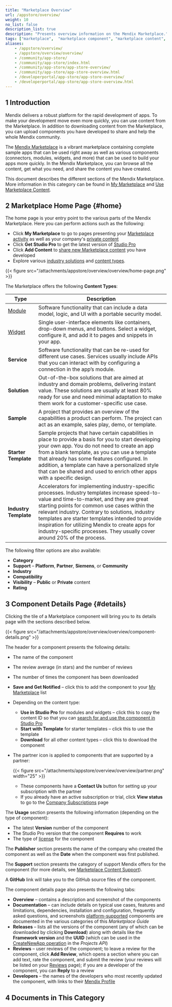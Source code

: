 ```yaml
---
title: "Marketplace Overview"
url: /appstore/overview/
weight: 10
no_list: false
description_list: true
description: "Presents overview information on the Mendix Marketplace."
tags: ["marketplace",  "marketplace component", "marketplace content", "widget", "connector", "module", "partner"]
aliases:
    - /appstore/overview/
    - /appstore/overview/overview/
    - /community/app-store/
    - /community/app-store/index.html
    - /community/app-store/app-store-overview/
    - /community/app-store/app-store-overview.html
    - /developerportal/app-store/app-store-overview/
    - /developerportal/app-store/app-store-overview.html
---
```


## 1 Introduction

Mendix delivers a robust platform for the rapid development of apps. To make your development move even more quickly, you can use content from the Marketplace. In addition to downloading content from the Marketplace, you can upload components you have developed to share and help the whole Mendix community.


The [Mendix Marketplace](https://marketplace.mendix.com/) is a vibrant marketplace containing complete sample apps that can be used right away as well as various components (connectors, modules, widgets, and more) that can be used to build your apps more quickly. In the Mendix Marketplace, you can browse all the content, get what you need, and share the content you have created.

This document describes the different sections of the Mendix Marketplace. More information in this category can be found in [My Marketplace]() and [Use Marketplace Content](/appstore/overview/app-store-content/).

## 2 Marketplace Home Page {#home}

The home page is your entry point to the various parts of the Mendix Marketplace. Here you can perform actions such as the following:

* Click **My Marketplace** to go to pages presenting your [Marketplace activity](#my-marketplace) as well as your company's [private content](#company-content)
* Click **Get Studio Pro** to get the latest version of [Studio Pro](/releasenotes/studio-pro/)
* Click **Add Content** to [share new Marketplace content](/appstore/overview/share-app-store-content/) you have developed
* Explore various [industry solutions](#industry) and [content types](#types).

{{< figure src="/attachments/appstore/overview/overview/home-page.png" >}}

<a id="types"></a>The Marketplace offers the following **Content Types**:

| Type | Description |
| --- | --- |
| [Module](/appstore/modules/) | Software functionality that can include a data model, logic, and UI with a portable security model. |
| [Widget](/appstore/widgets/) | Single user-interface elements like containers, drop-down menus, and buttons. Select a widget, configure it, and add it to pages and snippets in your app. |
| **Service** | Software functionality that can be re-used for different use cases. Services usually include APIs that you can interact with by configuring a connection in the app’s module. |
| <a id="industry"></a>**Solution** | Out-of-the-box solutions that are aimed at industry and domain problems, delivering instant value. These solutions are usually at least 80% ready for use and need minimal adaptation to make them work for a customer-specific use case. |
| **Sample** | A project that provides an overview of the capabilities a product can perform. The project can act as an example, sales play, demo, or template. |
| **Starter Template** | Sample projects that have certain capabilities in place to provide a basis for you to start developing your own app. You do not need to create an app from a blank template, as you can use a template that already has some features configured. In addition, a template can have a personalized style that can be shared and used to enrich other apps with a specific design. |
| **Industry Template** | Accelerators for implementing industry-specific processes. Industry templates increase speed-to-value and time-to-market, and they are great starting points for common use cases within the relevant industry. Contrary to solutions, industry templates are starter templates intended to provide inspiration for utilizing Mendix to create apps for industry-specific processes. They usually cover around 20% of the process. |

The following filter options are also available:

* **Category**
* **Support** – **Platform**, **Partner**, **Siemens**, or **Community**
* **Industry**
* **Compatibility**
* **Visibility** – **Public** or **Private** content
* **Rating**

## 3 Component Details Page {#details}

Clicking the tile of a Marketplace component will bring you to its details page with the sections described below.

{{< figure src="/attachments/appstore/overview/overview/component-details.png" >}}

The header for a component presents the following details:

* The name of the component
* The review average (in stars) and the number of reviews
* The number of times the component has been downloaded
* <a id="saved"></a>**Save and Get Notified** – click this to add the component to your [My Marketplace](#my-marketplace) list
* Depending on the content type:
    * **Use in Studio Pro** for modules and widgets – click this to copy the content ID so that you can [search for and use the component in Studio Pro](/appstore/overview/app-store-content/#current-sp)
    * **Start with Template** for starter templates – click this to use the template
    * **Download** for all other content types – click this to download the component
* The partner icon is applied to components that are supported by a partner:

    {{< figure src="/attachments/appstore/overview/overview/partner.png"  width="25"  >}}

    * These components have a **Contact Us** button for setting up your subscription with the partner
    * If you already have an active subscription or trial, click **View status** to go to the [Company Subscriptions](#company-subscriptions) page

<a id="usage"></a>The **Usage** section presents  the following information (depending on the type of component):

* The latest **Version** number of the component
* The Studio Pro version that the component **Requires** to work
* The type of [license](/appstore/overview/share-app-store-content/#license) for the component

The **Publisher** section presents the name of the company who created the component as well as the **Date** when the component was first published.

The **Support** section presents the category of support Mendix offers for the component (for more details, see [Marketplace Content Support](/appstore/overview/app-store-content-support/)).

A **GitHub** link will take you to the GitHub source files of the component.

The component details page also presents the following tabs:

* **Overview** – contains a description and screenshot of the components
* **Documentation** – can include details on typical use cases, features and limitations, dependencies, installation and configuration, frequently asked questions, and screenshots [platform-supported](/appstore/overview/app-store-content-support/#category) components are documented in the various categories of this *Marketplace Guide*
* **Releases** – lists all the versions of the component (any of which can be downloaded by clicking **Download**) along with details like the **Framework version** and the **UUID** (which can be used in the [CreateNewApp operation](/apidocs-mxsdk/apidocs/projects-api/#createnewapp) in the *Projects API*)
* **Reviews** – user reviews of the component; to leave a review for the component, click **Add Review**, which opens a section where you can add text, rate the component, and submit the review (your reviews will be listed on your [Reviews](#my-reviews) page); if you are a developer of the component, you can **Reply** to a review
* **Developers** – the names of the developers who most recently updated the component, with links to their [Mendix Profile](/developerportal/community-tools/mendix-profile/)

## 4 Documents in This Category

